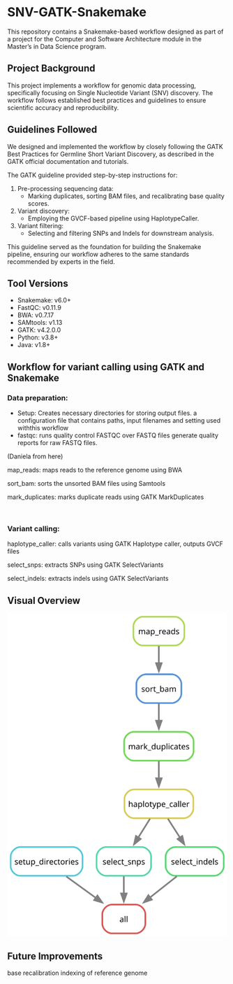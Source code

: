 # SNV-GATK-Snakemake
This repository contains a Snakemake-based workflow designed as part of a project for the Computer and Software Architecture module in the Master’s in Data Science program.

## Project Background
This project implements a workflow for genomic data processing, specifically focusing on Single Nucleotide Variant (SNV) discovery. The workflow follows established best practices and guidelines to ensure scientific accuracy and reproducibility.

## Guidelines Followed

We designed and implemented the workflow by closely following the GATK Best Practices for Germline Short Variant Discovery, as described in the GATK official documentation and tutorials.

The GATK guideline provided step-by-step instructions for:
1. Pre-processing sequencing data:
    -  Marking duplicates, sorting BAM files, and recalibrating base quality scores.
2. Variant discovery:
    - Employing the GVCF-based pipeline using HaplotypeCaller.
3. Variant filtering:
    - Selecting and filtering SNPs and Indels for downstream analysis.

This guideline served as the foundation for building the Snakemake pipeline, ensuring our workflow adheres to the same standards recommended by experts in the field.
 
## Tool Versions
- Snakemake: v6.0+
- FastQC: v0.11.9
- BWA: v0.7.17
- SAMtools: v1.13
- GATK: v4.2.0.0
- Python: v3.8+
- Java: v1.8+

## Workflow for variant calling using GATK and Snakemake

### Data preparation: ​

- Setup: Creates necessary directories for storing output files.
    a configuration file that contains paths, input filenames and setting used withthis workflow
- fastqc: 
    runs quality control FASTQC over FASTQ files​  generate quality reports for raw FASTQ files.


(Daniela from here)

map_reads: maps reads to the reference genome using BWA​

sort_bam: sorts the unsorted BAM files using Samtools​

mark_duplicates: marks duplicate reads using GATK MarkDuplicates​

​
### Variant calling: ​

haplotype_caller: calls variants using GATK Haplotype caller, outputs GVCF files​

select_snps: extracts SNPs using GATK SelectVariants ​

select_indels: extracts indels using GATK SelectVariants ​




## Visual Overview
![workflow_figure](rulegraph.svg)

## Future Improvements
base recalibration
indexing of reference genome 